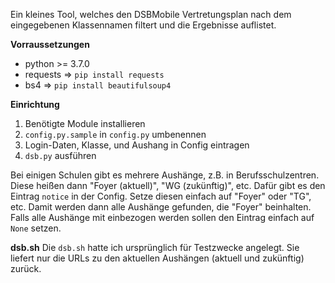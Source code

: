 Ein kleines Tool, welches den DSBMobile Vertretungsplan nach dem eingegebenen Klassennamen filtert und die Ergebnisse auflistet.

**Vorraussetzungen**
* python >= 3.7.0
* requests => `pip install requests`
* bs4 => `pip install beautifulsoup4`

**Einrichtung**
1. Benötigte Module installieren
2. `config.py.sample` in `config.py` umbenennen
3. Login-Daten, Klasse, und Aushang in Config eintragen
4. `dsb.py` ausführen

Bei einigen Schulen gibt es mehrere Aushänge, z.B. in Berufsschulzentren. Diese heißen dann "Foyer (aktuell)", "WG (zukünftig)", etc. Dafür gibt es den Eintrag `notice` in der Config. Setze diesen einfach auf "Foyer" oder "TG", etc. Damit werden dann alle Aushänge gefunden, die "Foyer" beinhalten. Falls alle Aushänge mit einbezogen werden sollen den Eintrag einfach auf `None` setzen.

**dsb.sh**
Die `dsb.sh` hatte ich ursprünglich für Testzwecke angelegt. Sie liefert nur die URLs zu den aktuellen Aushängen (aktuell und zukünftig) zurück.